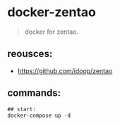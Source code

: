# docker-zentao
> docker for zentao.


## reousces:
+ https://github.com/idoop/zentao


## commands:
```shell
## start:
docker-compose up -d
```